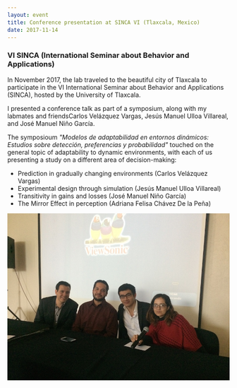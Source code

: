 ```yaml
---
layout: event
title: Conference presentation at SINCA VI (Tlaxcala, Mexico)
date: 2017-11-14
---
```


### VI SINCA (International Seminar about Behavior and Applications)

In November 2017, the lab traveled to the beautiful city of Tlaxcala to participate in the VI International Seminar about Behavior and Applications (SINCA), hosted by the University of Tlaxcala. 

I presented a conference talk as part of a symposium, along with my labmates and friendsCarlos Velázquez Vargas, Jesús Manuel Ulloa Villareal, and José Manuel Niño García. 

The symposioum *"Modelos de adaptabilidad en entornos dinámicos: Estudios sobre detección, preferencias y probabilidad"* touched on the general topic of adaptability to dynamic environments, with each of us presenting a study on a different area of decision-making:

- Prediction in gradually changing environments (Carlos Velázquez Vargas)
- Experimental design through simulation (Jesús Manuel Ulloa Villareal)
- Transitivity in gains and losses (José Manuel Niño García)
- The Mirror Effect in perception (Adriana Felisa Chávez De la Peña)

<div style="text-align: center">
    <img src="/photos/IMG_8597.JPG" alt="Lab25 at SINCA VI">
</div>
